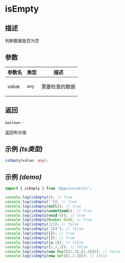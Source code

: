 # isEmpty

## 描述

<p>判断数据是否为空</p>

## 参数

| 参数名 | 类型             | 描述                  |
| ------ | ---------------- | --------------------- |
| value  | <code>any</code> | <p>需要检查的数据</p> |

## 返回

<code>boolean</code> - <p>返回布尔值</p>

## 示例 _(ts类型)_

```typescript
isEmpty(value: any);
```

## 示例 _(demo)_

```typescript
import { isEmpty } from '@zpcscc/utils';

console.log(isEmpty()); // true
console.log(isEmpty('')); // true
console.log(isEmpty(null)); // true
console.log(isEmpty(undefined)); // true
console.log(isEmpty(void 0)); // true
console.log(isEmpty(Number.NaN); // true
console.log(isEmpty(123); // false
console.log(isEmpty('123'); // false
console.log(isEmpty({}); // true
console.log(isEmpty([]); // true
console.log(isEmpty({a:1}); // false
console.log(isEmpty([1,2,3]); // false
console.log(isEmpty(new Map([[1,2],[3,4]])); // false
console.log(isEmpty(new Set([1,2,3])); // false
```
